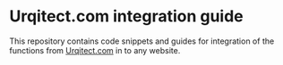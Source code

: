 # Urqitect.com integration guide

This repository contains code snippets
 and guides for integration of the functions
from [Urqitect.com](https://urqitect.com) in to any website.
